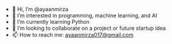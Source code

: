 - 👋 Hi, I’m @ayaanmirza
- 👀 I’m interested in programming, machine learning, and AI
- 🌱 I’m currently learning Python
- 💞️ I’m looking to collaborate on a project or future startup idea
- 📫 How to reach me: ayaanmirza017@gmail.com 

<!---
AyaanMirza/AyaanMirza is a ✨ special ✨ repository because its `README.md` (this file) appears on your GitHub profile.
You can click the Preview link to take a look at your changes.
--->
